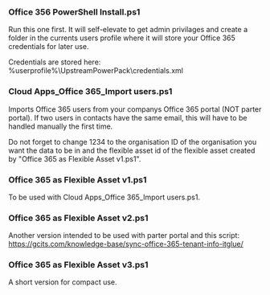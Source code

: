 ### Office 356 PowerShell Install.ps1  
Run this one first. It will self-elevate to get admin privilages and create a folder in the currents users profile where it will store your Office 365 credentials for later use.   
  
Credentials are stored here: %userprofile%\UpstreamPowerPack\credentials.xml

### Cloud Apps_Office 365_Import users.ps1  
Imports Office 365 users from your companys Office 365 portal (NOT parter portal). If two users in contacts have the same email, this will have to be handled manually the first time.  
  
Do not forget to change 1234 to the organisation ID of the organisation you want the data to be in and the flexible asset id of the flexible asset created by "Office 365 as Flexible Asset v1.ps1". 

### Office 365 as Flexible Asset v1.ps1  
To be used with Cloud Apps_Office 365_Import users.ps1.

### Office 365 as Flexible Asset v2.ps1  
Another version intended to be used with parter portal and this script: https://gcits.com/knowledge-base/sync-office-365-tenant-info-itglue/

### Office 365 as Flexible Asset v3.ps1  
A short version for compact use.